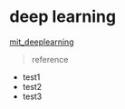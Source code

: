 # deep learning
 [mit_deeplearning]("http://www.deeplearningbook.org/")
> reference
- test1
- test2
- test3
